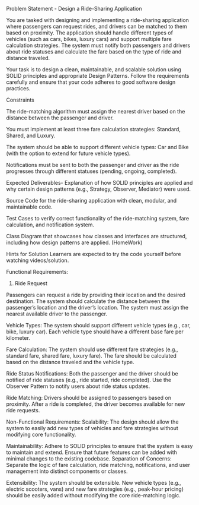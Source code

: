 Problem Statement - Design a Ride-Sharing Application


You are tasked with designing and implementing a ride-sharing application where passengers can request rides, and drivers can be matched to them based on proximity. The application should handle different types of vehicles (such as cars, bikes, luxury cars) and support multiple fare calculation strategies. The system must notify both passengers and drivers about ride statuses and calculate the fare based on the type of ride and distance traveled.

Your task is to design a clean, maintainable, and scalable solution using SOLID principles and appropriate Design Patterns. Follow the requirements carefully and ensure that your code adheres to good software design practices.

Constraints

The ride-matching algorithm must assign the nearest driver based on the distance between the passenger and driver.

You must implement at least three fare calculation strategies: Standard, Shared, and Luxury.

The system should be able to support different vehicle types: Car and Bike (with the option to extend for future vehicle types).

Notifications must be sent to both the passenger and driver as the ride progresses through different statuses (pending, ongoing, completed).

Expected Deliverables-
Explanation of how SOLID principles are applied and why certain design patterns (e.g., Strategy, Observer, Mediator) were used.

Source Code for the ride-sharing application with clean, modular, and maintainable code.

Test Cases to verify correct functionality of the ride-matching system, fare calculation, and notification system.

Class Diagram that showcases how classes and interfaces are structured, including how design patterns are applied. (HomeWork)



Hints for Solution
Learners are expected to try the code yourself before watching videos/solution.

Functional Requirements:
1. Ride Request

Passengers can request a ride by providing their location and the desired destination.
The system should calculate the distance between the passenger’s location and the driver’s location.
The system must assign the nearest available driver to the passenger.

Vehicle Types:
The system should support different vehicle types (e.g., car, bike, luxury car).
Each vehicle type should have a different base fare per kilometer.

Fare Calculation:
The system should use different fare strategies (e.g., standard fare, shared fare, luxury fare).
The fare should be calculated based on the distance traveled and the vehicle type.

Ride Status Notifications:
Both the passenger and the driver should be notified of ride statuses (e.g., ride started, ride completed).
Use the Observer Pattern to notify users about ride status updates.

Ride Matching:
Drivers should be assigned to passengers based on proximity.
After a ride is completed, the driver becomes available for new ride requests.

Non-Functional Requirements:
Scalability:
The design should allow the system to easily add new types of vehicles and fare strategies without modifying core functionality.

Maintainability:
Adhere to SOLID principles to ensure that the system is easy to maintain and extend. Ensure that future features can be added with minimal changes to the existing codebase.
Separation of Concerns:
Separate the logic of fare calculation, ride matching, notifications, and user management into distinct components or classes.

Extensibility:
The system should be extensible. New vehicle types (e.g., electric scooters, vans) and new fare strategies (e.g., peak-hour pricing) should be easily added without modifying the core ride-matching logic.